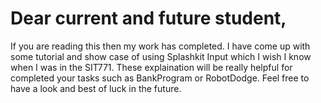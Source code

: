 # Dear current and future student, 
If you are reading this then my work has completed. I have come up with some tutorial and show case of using Splashkit Input which I wish I know when I was in the SIT771. These explaination will be really helpful for completed your tasks such as BankProgram or RobotDodge. Feel free to have a look and best of luck in the future. 
